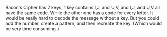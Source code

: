 Bacon's Cipher has 2 keys, 1 key contains I,J, and U,V, and I,J, and U,V all have the same code. While the other one has a code for every letter. 
It would be really hard to decode the message without a key.
But you could add the number, create a pattern, and then recreate the key. (Which would be very time consuming.)

